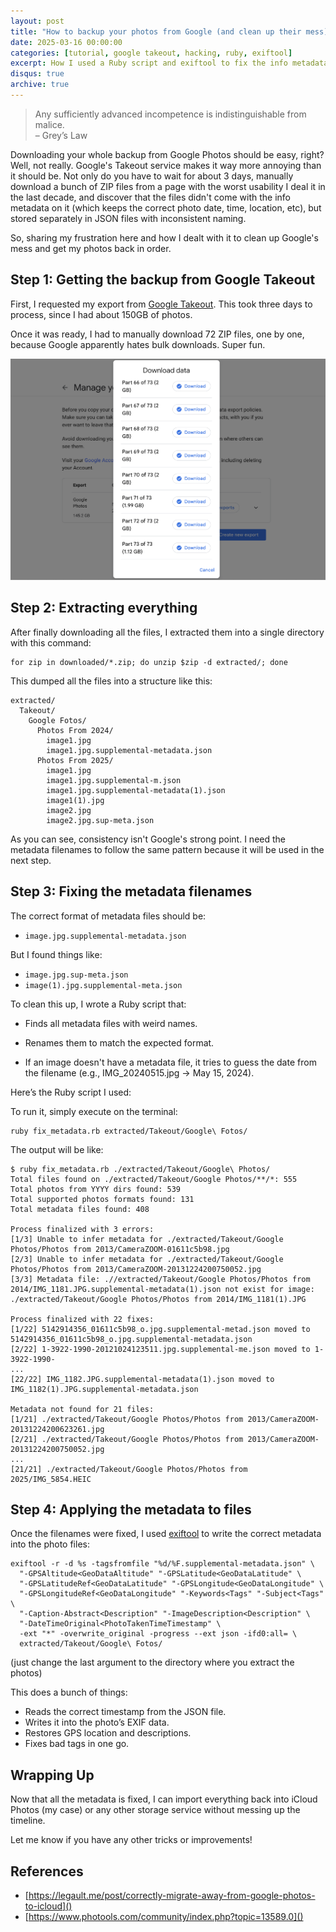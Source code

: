 ```yaml
---
layout: post
title: "How to backup your photos from Google (and clean up their mess)"
date: 2025-03-16 00:00:00
categories: [tutorial, google takeout, hacking, ruby, exiftool]
excerpt: How I used a Ruby script and exiftool to fix the info metadata on the Google Photos backup files
disqus: true
archive: true
---
```


> Any sufficiently advanced incompetence is indistinguishable from malice.<br/>
> – Grey’s Law

Downloading your whole backup from Google Photos should be easy, right? Well, not really. Google's Takeout service makes it way more annoying than it should be. Not only do you have to wait for about 3 days, manually download a bunch of ZIP files from a page with the worst usability I deal it in the last decade, and discover that the files didn't come with the info metadata on it (which keeps the correct photo date, time, location, etc), but stored separately in JSON files with inconsistent naming.


So, sharing my frustration here and how I dealt with it to clean up Google's mess and get my photos back in order.

## Step 1: Getting the backup from Google Takeout

First, I requested my export from [Google Takeout](https://takeout.google.com/). This took three days to process, since I had about 150GB of photos.

Once it was ready, I had to manually download 72 ZIP files, one by one, because Google apparently hates bulk downloads. Super fun.

![Google Takeout](/assets/images/google-takeout.png)


## Step 2: Extracting everything

After finally downloading all the files, I extracted them into a single directory with this command:

```
for zip in downloaded/*.zip; do unzip $zip -d extracted/; done
```

This dumped all the files into a structure like this:

```
extracted/
  Takeout/
    Google Fotos/
      Photos From 2024/
        image1.jpg
        image1.jpg.supplemental-metadata.json
      Photos From 2025/
        image1.jpg
        image1.jpg.supplemental-m.json
        image1.jpg.supplemental-metadata(1).json
        image1(1).jpg
        image2.jpg
        image2.jpg.sup-meta.json
```

As you can see, consistency isn't Google's strong point. I need the metadata filenames to follow the same pattern because it will be used in the next step.

## Step 3: Fixing the metadata filenames

The correct format of metadata files should be:

- `image.jpg.supplemental-metadata.json`

But I found things like:

- `image.jpg.sup-meta.json`
- `image(1).jpg.supplemental-meta.json`

To clean this up, I wrote a Ruby script that:

- Finds all metadata files with weird names.

- Renames them to match the expected format.

- If an image doesn't have a metadata file, it tries to guess the date from the filename (e.g., IMG_20240515.jpg → May 15, 2024).

Here’s the Ruby script I used:

<script src="https://gist.github.com/rpanachi/aa8a18bf090b580d6c1c2d4e9c6f51c6.js"></script>

To run it, simply execute on the terminal:

```
ruby fix_metadata.rb extracted/Takeout/Google\ Fotos/
```

The output will be like:
```
$ ruby fix_metadata.rb ./extracted/Takeout/Google\ Photos/
Total files found on ./extracted/Takeout/Google Photos/**/*: 555
Total photos from YYYY dirs found: 539
Total supported photos formats found: 131
Total metadata files found: 408

Process finalized with 3 errors:
[1/3] Unable to infer metadata for ./extracted/Takeout/Google Photos/Photos from 2013/CameraZOOM-01611c5b98.jpg
[2/3] Unable to infer metadata for ./extracted/Takeout/Google Photos/Photos from 2013/CameraZOOM-20131224200750052.jpg
[3/3] Metadata file: .//extracted/Takeout/Google Photos/Photos from 2014/IMG_1181.JPG.supplemental-metadata(1).json not exist for image: ./extracted/Takeout/Google Photos/Photos from 2014/IMG_1181(1).JPG

Process finalized with 22 fixes:
[1/22] 5142914356_01611c5b98_o.jpg.supplemental-metad.json moved to 5142914356_01611c5b98_o.jpg.supplemental-metadata.json
[2/22] 1-3922-1990-20121024123511.jpg.supplemental-me.json moved to 1-3922-1990-
...
[22/22] IMG_1182.JPG.supplemental-metadata(1).json moved to IMG_1182(1).JPG.supplemental-metadata.json

Metadata not found for 21 files:
[1/21] ./extracted/Takeout/Google Photos/Photos from 2013/CameraZOOM-20131224200623261.jpg
[2/21] ./extracted/Takeout/Google Photos/Photos from 2013/CameraZOOM-20131224200750052.jpg
...
[21/21] ./extracted/Takeout/Google Photos/Photos from 2025/IMG_5854.HEIC
```

## Step 4: Applying the metadata to files

Once the filenames were fixed, I used [exiftool](https://exiftool.org/) to write the correct metadata into the photo files:

```
exiftool -r -d %s -tagsfromfile "%d/%F.supplemental-metadata.json" \
  "-GPSAltitude<GeoDataAltitude" "-GPSLatitude<GeoDataLatitude" \
  "-GPSLatitudeRef<GeoDataLatitude" "-GPSLongitude<GeoDataLongitude" \
  "-GPSLongitudeRef<GeoDataLongitude" "-Keywords<Tags" "-Subject<Tags" \
  "-Caption-Abstract<Description" "-ImageDescription<Description" \
  "-DateTimeOriginal<PhotoTakenTimeTimestamp" \
  -ext "*" -overwrite_original -progress --ext json -ifd0:all= \
  extracted/Takeout/Google\ Fotos/
```

(just change the last argument to the directory where you extract the photos)

This does a bunch of things:
- Reads the correct timestamp from the JSON file.
- Writes it into the photo’s EXIF data.
- Restores GPS location and descriptions.
- Fixes bad tags in one go.

## Wrapping Up

Now that all the metadata is fixed, I can import everything back into iCloud Photos (my case) or any other storage service without messing up the timeline.

Let me know if you have any other tricks or improvements!

## References

- [https://legault.me/post/correctly-migrate-away-from-google-photos-to-icloud]()
- [https://www.photools.com/community/index.php?topic=13589.0]()

